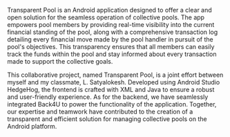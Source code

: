 Transparent Pool is an Android application designed to offer a clear and open solution for the seamless operation of collective pools. The app empowers pool members by providing real-time visibility into the current financial standing of the pool, along with a comprehensive transaction log detailing every financial move made by the pool handler in pursuit of the pool's objectives. This transparency ensures that all members can easily track the funds within the pool and stay informed about every transaction made to support the collective goals.

This collaborative project, named Transparent Pool, is a joint effort between myself and my classmate, L. Satyalokesh. Developed using Android Studio HedgeHog, the frontend is crafted with XML and Java to ensure a robust and user-friendly experience. As for the backend, we have seamlessly integrated Back4U to power the functionality of the application. Together, our expertise and teamwork have contributed to the creation of a transparent and efficient solution for managing collective pools on the Android platform.
